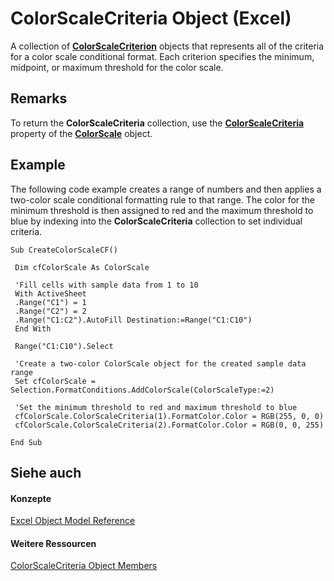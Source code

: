
# ColorScaleCriteria Object (Excel)

A collection of  **[ColorScaleCriterion](8b7ffd61-b843-3995-d872-e07d35adfedc.md)** objects that represents all of the criteria for a color scale conditional format. Each criterion specifies the minimum, midpoint, or maximum threshold for the color scale.


## Remarks

To return the  **ColorScaleCriteria** collection, use the **[ColorScaleCriteria](6c0b09eb-a9f6-5f6e-f0c6-682158d71a66.md)** property of the **[ColorScale](3982b041-9178-7a45-7453-c88963501a3c.md)** object.


## Example

The following code example creates a range of numbers and then applies a two-color scale conditional formatting rule to that range. The color for the minimum threshold is then assigned to red and the maximum threshold to blue by indexing into the  **ColorScaleCriteria** collection to set individual criteria.


```
Sub CreateColorScaleCF() 
 
 Dim cfColorScale As ColorScale 
 
 'Fill cells with sample data from 1 to 10 
 With ActiveSheet 
 .Range("C1") = 1 
 .Range("C2") = 2 
 .Range("C1:C2").AutoFill Destination:=Range("C1:C10") 
 End With 
 
 Range("C1:C10").Select 
 
 'Create a two-color ColorScale object for the created sample data range 
 Set cfColorScale = Selection.FormatConditions.AddColorScale(ColorScaleType:=2) 
 
 'Set the minimum threshold to red and maximum threshold to blue 
 cfColorScale.ColorScaleCriteria(1).FormatColor.Color = RGB(255, 0, 0) 
 cfColorScale.ColorScaleCriteria(2).FormatColor.Color = RGB(0, 0, 255) 
 
End Sub 

```


## Siehe auch


#### Konzepte


[Excel Object Model Reference](11ea8598-8a20-92d5-f98b-0da04263bf2c.md)
#### Weitere Ressourcen


[ColorScaleCriteria Object Members](http://msdn.microsoft.com/library/c73a24ba-662e-b050-a77b-ddf6046ae76f%28Office.15%29.aspx)